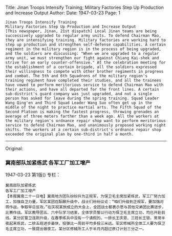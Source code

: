 Title: Jinan Troops Intensify Training; Military Factories Step Up Production and Increase Output
Author:
Date: 1947-03-23
Page: 1

    Jinan Troops Intensify Training
    Military Factories Step Up Production and Increase Output
    [This newspaper, Jinan, 21st dispatch] Local Jinan teams are being successively upgraded to regular army units. To defend Chairman Mao, they are intensifying training. Military factories are working hard to step up production and strengthen self-defense capabilities. A certain regiment in the military region is in the process of being upgraded, and the soldiers are discussing: "When we are upgraded to a regular army unit, we must strengthen our fight against Chiang Kai-shek and strive for an early counter-offensive." At the celebration meeting for the establishment of a certain brigade, all the soldiers expressed their willingness to compete with other brother regiments in progress and combat. The 5th and 6th Squadrons of the military region's training regiment have completed their studies, and all the trainees have vowed to perform meritorious service to defend Chairman Mao with their actions, and have all departed for the front lines. A certain sub-district's guard company was just upgraded, and not a single person has asked for leave during the spring training. Squad Leader Wang Qing'en and Third Squad Leader Wang Suo often get up in the middle of the night to practice martial arts. The Fifth Squad of the Second Platoon is making the fastest progress, throwing grenades an average of three meters farther than a week ago. All the workers at the military region's ordnance repair shop want to perform meritorious service to defend Chairman Mao, and unanimously proposed working night shifts. The workers at a certain sub-district's ordnance repair shop exceeded the original plan by one-third in half a month.



<hr /> 

Original: 


### 冀南部队加紧练武  各军工厂加工增产

1947-03-23
第1版()
专栏：

    冀南部队加紧练武
    各军工厂加工增产
    【本报冀南二十一日电】冀南地方团队纷纷升为正规军，为保卫毛主席加紧练武，军工厂努力加工，加强自卫力量，军区某团在酝酿升级中，战士们纷纷议论：“咱们升级到正规军，要加强对蒋作战，争取早日反攻。”在庆祝某旅成立的大会上，全团战士都表示愿与其他兄弟团比赛进步，比赛作战。军区教导团五、六中队学习结束，全体学员誓以行动为保卫毛主席立功，均已开赴前线。某分区警卫连刚升级，在春季练兵中没有一个请假的。一排长王庆恩、三班长王锁，常常半夜起来练武，二排五班进步最快，投弹比一周前平均多投三米远。军区修械所全体工人要为保卫毛主席立功，一致提出做夜工。某分区修械所工人于半月内超过原订计划三分之一。
